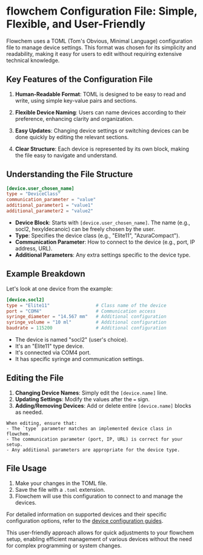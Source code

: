 # flowchem Configuration File: Simple, Flexible, and User-Friendly

Flowchem uses a TOML (Tom's Obvious, Minimal Language) configuration file to manage device settings. This format was 
chosen for its simplicity and readability, making it easy for users to edit without requiring extensive technical 
knowledge.

## Key Features of the Configuration File

1. **Human-Readable Format**: TOML is designed to be easy to read and write, using simple key-value pairs and sections.

2. **Flexible Device Naming**: Users can name devices according to their preference, enhancing clarity and organization.

3. **Easy Updates**: Changing device settings or switching devices can be done quickly by editing the relevant sections.

4. **Clear Structure**: Each device is represented by its own block, making the file easy to navigate and understand.

## Understanding the File Structure

```toml
[device.user_chosen_name]
type = "DeviceClass"
communication_parameter = "value"
additional_parameter1 = "value1"
additional_parameter2 = "value2"
```

- **Device Block**: Starts with `[device.user_chosen_name]`. The name (e.g., socl2, hexyldecanoic) can be freely chosen by the user.
- **Type**: Specifies the device class (e.g., "Elite11", "AzuraCompact").
- **Communication Parameter**: How to connect to the device (e.g., port, IP address, URL).
- **Additional Parameters**: Any extra settings specific to the device type.

## Example Breakdown

Let's look at one device from the example:

```toml
[device.socl2]
type = "Elite11"                 # Class name of the device
port = "COM4"                    # Communication access
syringe_diameter = "14.567 mm"   # Additional configuration
syringe_volume = "10 ml"         # Additional configuration
baudrate = 115200                # Additional configuration
```

- The device is named "socl2" (user's choice).
- It's an "Elite11" type device.
- It's connected via COM4 port.
- It has specific syringe and communication settings.

## Editing the File

1. **Changing Device Names**: Simply edit the `[device.name]` line.
2. **Updating Settings**: Modify the values after the `=` sign.
3. **Adding/Removing Devices**: Add or delete entire `[device.name]` blocks as needed.

```{warning}
When editing, ensure that:
- The `type` parameter matches an implemented device class in flowchem.
- The communication parameter (port, IP, URL) is correct for your setup.
- Any additional parameters are appropriate for the device type.
```

## File Usage

1. Make your changes in the TOML file.
2. Save the file with a `.toml` extension.
3. Flowchem will use this configuration to connect to and manage the devices.

For detailed information on supported devices and their specific configuration options, refer to the 
[device configuration guides](../reference/devices/supported_devices.md).

This user-friendly approach allows for quick adjustments to your flowchem setup, enabling efficient management of 
various devices without the need for complex programming or system changes.


